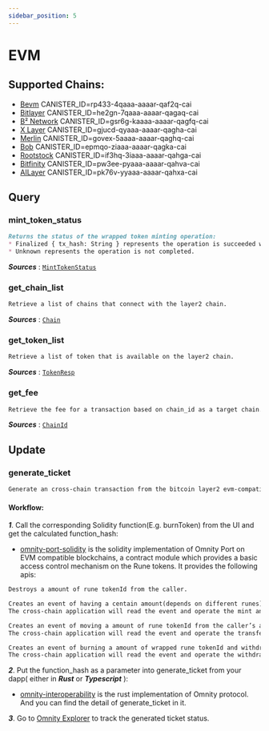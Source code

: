 ```yaml
---
sidebar_position: 5
---
```


# EVM
## Supported Chains:
- [Bevm](https://www.bevm.io/) CANISTER_ID=rp433-4qaaa-aaaar-qaf2q-cai
- [Bitlayer](https://www.bitlayer.org/) CANISTER_ID=he2gn-7qaaa-aaaar-qagaq-cai
- [B² Network](https://www.bsquared.network/) CANISTER_ID=gsr6g-kaaaa-aaaar-qagfq-cai
- [X Layer](https://www.okx.com/xlayer) CANISTER_ID=gjucd-qyaaa-aaaar-qagha-cai
- [Merlin](https://merlinchain.io) CANISTER_ID=govex-5aaaa-aaaar-qaghq-cai
- [Bob](https://www.gobob.xyz/) CANISTER_ID=epmqo-ziaaa-aaaar-qagka-cai
- [Rootstock](https://rootstock.io/) CANISTER_ID=if3hq-3iaaa-aaaar-qahga-cai
- [Bitfinity](https://bitfinity.network/) CANISTER_ID=pw3ee-pyaaa-aaaar-qahva-cai
- [AILayer](https://ailayer.xyz/) CANISTER_ID=pk76v-yyaaa-aaaar-qahxa-cai

## Query
### mint_token_status
```md title="mint_token_status(ticket_id: String) -> MintTokenStatus"
Returns the status of the wrapped token minting operation:
* Finalized { tx_hash: String } represents the operation is succeeded with the transaction hash on the l2 chain.
* Unknown represents the operation is not completed.
```
***Sources*** : [`MintTokenStatus`](https://github.com/octopus-network/omnity-interoperability/blob/main/types/src/lib.rs#L773)

### get_chain_list
```md title="get_chain_list() -> Vec<Chain>"
Retrieve a list of chains that connect with the layer2 chain.
```
***Sources*** : [`Chain`](https://github.com)

### get_token_list
```md title="get_token_list() -> Vec<TokenResp>"
Retrieve a list of token that is available on the layer2 chain.
```
***Sources*** : [`TokenResp`](https://github.com)

### get_fee
```md title="get_fee(chain_id: ChainId) -> Option<u64>"
Retrieve the fee for a transaction based on chain_id as a target chain.
```
***Sources*** : [`ChainId`](https://github.com)

## Update
### generate_ticket
```md title="generate_ticket(hash: String) -> Result<(), String>"
Generate an cross-chain transaction from the bitcoin layer2 evm-compatible instances mentioned above on Omnity. 
```

#### Workflow: 

***1***. Call the corresponding Solidity function(E.g. burnToken) from the UI and get the calculated function_hash:
- [omnity-port-solidity](https://github.com/octopus-network/omnity-port-solidity/blob/main/contracts/OmnityPort.sol) is the solidity implementation of Omnity Port on EVM compatible blockchains, a contract module which provides a basic access control mechanism on the Rune tokens. It provides the following apis:

```md title="burnToken(string memory tokenId, uint256 amount)"
Destroys a amount of rune tokenId from the caller.
```
```md title="mintRunes(string memory tokenId, address receiver)"
Creates an event of having a centain amount(depends on different runes) of tokenId and assigns them to receiver.
The cross-chain application will read the event and operate the mint and transfer action in order on bitcoin network. 
```
```md title="transportToken(string memory dstChainId, string memory tokenId, string memory receiver, uint256 amount, string memory memo)"
Creates an event of moving a amount of rune tokenId from the caller’s account to receiver's on dstChainId with memo note.
The cross-chain application will read the event and operate the transfer action on bitcoin network.
```
```md title="redeemToken(string memory tokenId, string memory receiver, uint256 amount)"
Creates an event of burning a amount of wrapped rune tokenId and withdraw the corresponding amount of underlying tokens to receiver.
The cross-chain application will read the event and operate the withdrawal action on bitcoin network.
```

***2***. Put the function_hash as a parameter into generate_ticket from your dapp( either in ***Rust*** or ***Typescript*** ):
- [omnity-interoperability](https://github.com/octopus-network/omnity-interoperability/blob/main/route/evm/src/service.rs#L240) is the rust implementation of Omnity protocol. And you can find the detail of generate_ticket in it.

***3***. Go to [Omnity Explorer](https://explorer.omnity.network/) to track the generated ticket status.
